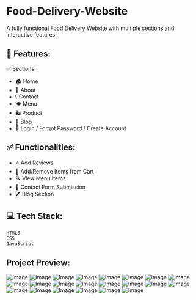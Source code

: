 # Food-Delivery-Website
A fully functional Food Delivery Website with multiple sections and interactive features.   

## 📌 Features:  
✅ Sections: 
- 🏠 Home  
- 📖 About  
- 📞 Contact  
- 🍽️ Menu
- 🛍️ Product
- 📝 Blog  
- 🔐 Login / Forgot Password / Create Account  

## ✅ Functionalities:  
- ⭐ Add Reviews  
- 🛒 Add/Remove Items from Cart  
- 🔍 View Menu Items  
- 📩 Contact Form Submission  
- 🖊️ Blog Section  

## 💻 Tech Stack:
    HTML5
    CSS
    JavaScript  

## Project Preview:
![Image](https://github.com/user-attachments/assets/9bc91c6d-39c5-4077-8ccd-3f1d9a6853c5)
![Image](https://github.com/user-attachments/assets/6343fdc3-963d-49ad-af11-bf4c01bd77f6)
![Image](https://github.com/user-attachments/assets/5388394e-6b04-4d5f-8cb0-fc0b3c901a30)
![Image](https://github.com/user-attachments/assets/40b519fd-b874-43b0-9dbb-b18fe255d938)
![Image](https://github.com/user-attachments/assets/02d10796-bdd3-4c1a-a924-70c0cd8e9e88)
![Image](https://github.com/user-attachments/assets/9c4f10d5-a13e-4f7d-afed-29686920e6af)
![Image](https://github.com/user-attachments/assets/073026fe-754d-4c47-a422-114b9518c97b)
![Image](https://github.com/user-attachments/assets/26c19dc1-ab37-41e5-82bb-eb0bc70d397e)
![Image](https://github.com/user-attachments/assets/bb23c4c8-1b46-467b-91c2-cb88cab98205)
![Image](https://github.com/user-attachments/assets/426341f0-44b2-4634-af8a-3afffc342103)
![Image](https://github.com/user-attachments/assets/769e3339-e74a-4c2d-af27-6da31476bd6f)
![Image](https://github.com/user-attachments/assets/ea874d8f-f37f-419b-9b8f-7c4a1452afeb)
![Image](https://github.com/user-attachments/assets/91cdb05f-9b49-4156-b933-70f6a9723f94)
![Image](https://github.com/user-attachments/assets/95bc02ca-68bb-4bdc-a290-43293d9082e1)
![Image](https://github.com/user-attachments/assets/902c964c-444d-4c7e-b185-24dc12a81ba5)
![Image](https://github.com/user-attachments/assets/2588566b-2d73-414a-8fb0-b38cbb36605e)
![Image](https://github.com/user-attachments/assets/f7291aba-1aa6-47a7-8afe-f2ca6c33a5db)
![Image](https://github.com/user-attachments/assets/cf90d217-c67f-4813-9b67-8a40dfa898b4)
![Image](https://github.com/user-attachments/assets/de14b18c-d588-4d5d-b1cc-cdb3454df9d6)
![Image](https://github.com/user-attachments/assets/4406f36c-ea55-4f7c-a309-6e8088524a54)
![Image](https://github.com/user-attachments/assets/f59d43c3-c03c-4003-9d7a-4adff0d1de80)
![Image](https://github.com/user-attachments/assets/c7eee76a-a175-4cee-8f07-1604565bef46)















